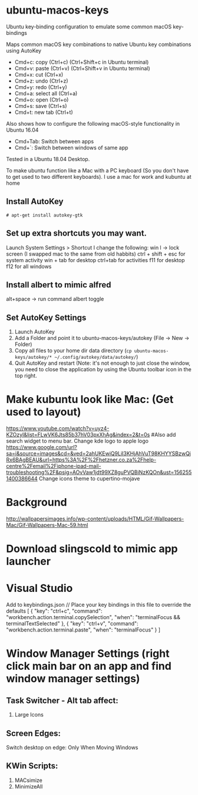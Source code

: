 # ubuntu-macos-keys
Ubuntu key-binding configuration to emulate some common macOS key-bindings

Maps common macOS key combinations to native Ubuntu key combinations using AutoKey
* Cmd+c: copy (Ctrl+c) (Ctrl+Shift+c in Ubuntu terminal)
* Cmd+v: paste (Ctrl+v) (Ctrl+Shift+v in Ubuntu terminal)
* Cmd+x: cut (Ctrl+x)
* Cmd+z: undo (Ctrl+z)
* Cmd+y: redo (Ctrl+y)
* Cmd+a: select all (Ctrl+a)
* Cmd+o: open (Ctrl+o)
* Cmd+s: save (Ctrl+s)
* Cmd+t: new tab (Ctrl+t)

Also shows how to configure the following macOS-style functionality in Ubuntu 16.04
* Cmd+Tab: Switch between apps
* Cmd+\`: Switch between windows of same app

Tested in a Ubuntu 18.04 Desktop.

To make ubuntu function like a Mac with a PC keyboard (So you don't have to get used to two different keyboards).
I use a mac for work and kubuntu at home 

## Install AutoKey
`# apt-get install autokey-gtk`

## Set up extra shortcuts you may want. 
Launch System Settings > Shortcut
I change the following:
win l -> lock screen (I swapped mac to the same from old habbits)
ctrl + shift + esc for system activity
win + tab for desktop
ctrl+tab for activities
f11 for desktop
f12 for all windows

## Install albert to mimic alfred
alt+space -> run command albert toggle

## Set AutoKey Settings
1. Launch AutoKey
2. Add a Folder and point it to ubuntu-macos-keys/autokey (File -> New -> Folder)
3. Copy all files to your home dir data directory (`cp ubuntu-macos-keys/autokey/* ~/.config/autokey/data/autokey/`)
3. Quit AutoKey and restart (Note: it's not enough to just close the window, you need to close the application by using the Ubuntu toolbar icon in the top right. 

# Make kubuntu look like Mac: (Get used to layout)
https://www.youtube.com/watch?v=uyz4-KZOzyI&list=FLwVK6Jts85b37hV03pxXhAg&index=2&t=0s 
#Also add search widget to menu bar. Change kde logo to apple logo
https://www.google.com/url?sa=i&source=images&cd=&ved=2ahUKEwiQ9LiI3KHjAhVuT98KHYYSBzwQjRx6BAgBEAU&url=https%3A%2F%2Fhetzner.co.za%2Fhelp-centre%2Femail%2Fiphone-ipad-mail-troubleshooting%2F&psig=AOvVaw1jdt99XZ8guPVQBiNzKQOn&ust=1562551400386644
Change icons theme to cupertino-mojave
# Background
http://wallpapersimages.info/wp-content/uploads/HTML/Gif-Wallpapers-Mac/Gif-Wallpapers-Mac-59.html
# Download slingscold to mimic app launcher

# Visual Studio
Add to keybindings.json
// Place your key bindings in this file to override the defaults
[
  { "key": "ctrl+c", "command": "workbench.action.terminal.copySelection", "when": "terminalFocus && terminalTextSelected" },
  { "key": "ctrl+v", "command": "workbench.action.terminal.paste", "when": "terminalFocus" }
] 


# Window Manager Settings (right click main bar on an app and find window manager settings)

## Task Switcher - Alt tab affect:
1. Large Icons

## Screen Edges:
Switch desktop on edge: Only When Moving Windows

## KWin Scripts:
1. MACsimize
1. MinimizeAll



